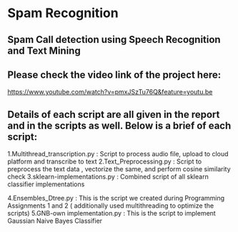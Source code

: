 # Spam Recognition
## Spam Call detection using Speech Recognition and Text Mining

## Please check the video link of the project here:
https://www.youtube.com/watch?v=pmxJSzTu76Q&feature=youtu.be

## Details of each script are all given in the report and in the scripts as well. Below is a brief of each script:
1.Multithread_transcription.py : Script to process audio file, upload to cloud platform and transcribe
				    to text
2.Text_Preprocessing.py : Script to preprocess the text data , vectorize the same, and perform cosine
			     similarity check
3.sklearn-implementations.py : Combined script of all sklearn classifier implementations

4.Ensembles_Dtree.py : This is the script we created during Programming Assignments 1 and 2 ( additionally
			  used multithreading to optimize the scripts)
5.GNB-own implementation.py : This is the script to implement Gaussian Naive Bayes Classifier

